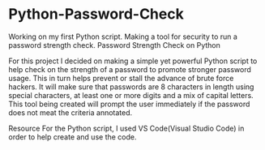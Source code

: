 # Python-Password-Check
Working on my first Python script. Making a tool for security to run a password strength check.
Password Strength Check on Python

For this project I decided on making a simple yet powerful Python script to help check on the strength of a password to promote stronger password usage. This in turn helps prevent or stall the advance of brute force hackers. It will make sure that passwords are 8 characters in length using special characters, at least one or more digits and a mix of capital letters. This tool being created will prompt the user immediately if the password does not meat the criteria annotated. 

Resource
	For the Python script, I used VS Code(Visual Studio Code) in order to help create and use the code.
